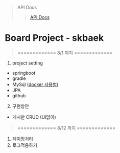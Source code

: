 > API Docs
>> [API Docs](https://github.com/ar-my/Board-skbaek.wiki.git)

# Board Project - skbaek
> ============= 8/1 까지 =============
1. project setting
* springboot
* gradle 
* MySql ([docker 사용법](https://github.com/ar-my/Board-skbaek.wiki.git))
* JPA
* github
2.  구현방안 
* 게시판 CRUD (UI없이)



> ============= 8/12 까지 =============
1. 페이징처리 
2. 로그적용하기 
